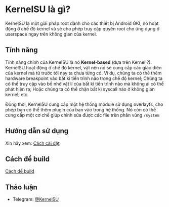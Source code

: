 # KernelSU là gì?

KernelSU là một giải pháp root dành cho các thiết bị Android GKI, nó hoạt động ở chế độ kernel và sẽ cho phép truy cập quyền root cho ứng dụng ở userspace ngay trên không gian của kernel.

## Tính năng

Tính năng chính của KernelSU là nó **Kernel-based** (dựa trên Kernel ?). KernelSU hoạt động ở chế độ kernel, vật nên nó sẽ cung cấp các giao diên của kernel mà từ trước tới nay ta chưa từng có. Ví dụ, chúng ta có thể thêm hardware breakpoint vào bất kì tiến trình nào trong chế độ kernel; Chúng ta có thể truy cập vào bố nhớ vật lí của bất kì tiến trình nào mà không ai có thể phát hiện ra; Hoặc chúng ta có thể chặn bất kì syscall nào ở không gian kernel; etc.

Đồng thời, KernelSU cung cấp một hệ thống module sử dụng overlayfs, cho phép bạn có thể thêm plugin của bạn vào trong hệ thống. Nó còn có thể cung cấp một cơ chế giúp chỉnh sửa được các file trên phân vùng `/system`

## Hướng dẫn sử dụng

Xin hãy xem: [Cách cài đặt](installation)

## Cách để build

[Cách để build](how-to-build)

## Thảo luận

- Telegram: [@KernelSU](https://t.me/KernelSU)
